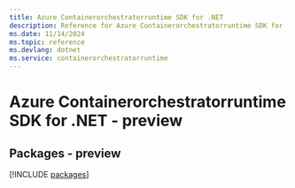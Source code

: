 ```yaml
---
title: Azure Containerorchestratorruntime SDK for .NET
description: Reference for Azure Containerorchestratorruntime SDK for .NET
ms.date: 11/14/2024
ms.topic: reference
ms.devlang: dotnet
ms.service: containerorchestratorruntime
---
```

# Azure Containerorchestratorruntime SDK for .NET - preview
## Packages - preview
[!INCLUDE [packages](containerorchestratorruntime-index.md)]
